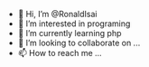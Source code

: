 - 👋 Hi, I’m @RonaldIsai
- 👀 I’m interested in programing
- 🌱 I’m currently learning php
- 💞️ I’m looking to collaborate on ...
- 📫 How to reach me ...

<!---
RonaldIsai/RonaldIsai is a ✨ special ✨ repository because its `README.md` (this file) appears on your GitHub profile.
You can click the Preview link to take a look at your changes.
--->
